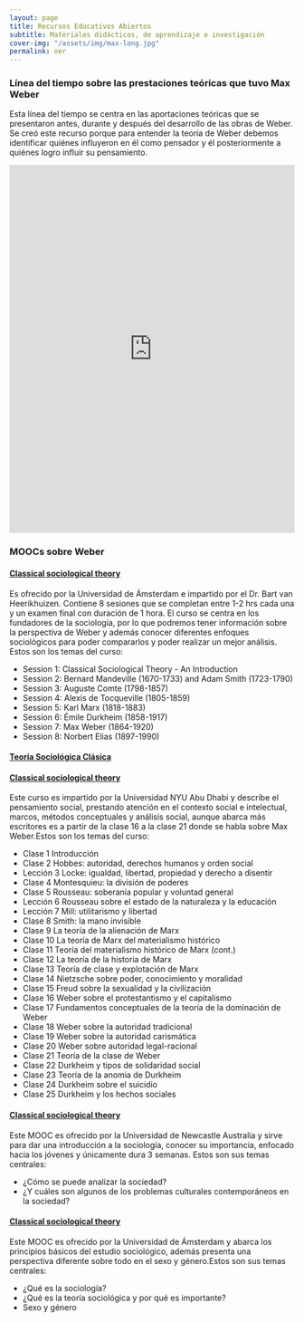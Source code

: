 ```yaml
---
layout: page
title: Recursos Educativos Abiertos
subtitle: Materiales didácticos, de aprendizaje e investigación
cover-img: "/assets/img/max-long.jpg"
permalink: oer
---
```


### Línea del tiempo sobre las prestaciones teóricas que tuvo Max Weber

Esta línea del tiempo se centra en las aportaciones teóricas que se presentaron antes, durante y después del desarrollo de las obras de Weber. Se creó este recurso porque para entender la teoría de Weber debemos identificar quiénes influyeron en él como pensador y él posteriormente a quiénes logro influir su pensamiento.

<iframe src='https://cdn.knightlab.com/libs/timeline3/latest/embed/index.html?source=1xzOoOGpL8IoX7Fq_C-woKihyIuV5JtFRPj6fmzW7LCs&font=Rufina-Sintony&lang=es&timenav_position=top&initial_zoom=3&height=650' width='100%' height='650' webkitallowfullscreen mozallowfullscreen allowfullscreen frameborder='0'></iframe>

### MOOCs sobre Weber

#### [Classical sociological theory](https://es.coursera.org/learn/classical-sociological-theory)

Es ofrecido por la Universidad de Ámsterdam e impartido por el Dr. Bart van Heerikhuizen. Contiene 8 sesiones que se completan entre 1-2 hrs cada una y un examen final con duración de 1 hora. El curso se centra en los fundadores de la sociología, por lo que podremos tener información sobre la perspectiva de Weber y además conocer diferentes enfoques sociológicos para poder compararlos y poder realizar un mejor análisis. Estos son los temas del curso:
* Session 1: Classical Sociological Theory - An Introduction
* Session 2: Bernard Mandeville (1670-1733) and Adam Smith (1723-1790)
* Session 3: Auguste Comte (1798-1857)
* Session 4: Alexis de Tocqueville (1805-1859)  
* Session 5: Karl Marx (1818-1883)
* Session 6: Émile Durkheim (1858-1917)
* Session 7: Max Weber (1864-1920) 
* Session 8: Norbert Elias (1897-1990) 

#### [Teoría Sociológica Clásica](https://campus.usal.edu.ar/course/index.php?categoryid=121&classId=cb8235f6-3efc-46a8-99bb-acaa5c5bff21&assignmentId=c463cb2b-f32a-4055-a4d1-19476c214c20&submissionId=13caee66-561f-a108-9a17-4724ef1bcf0a)

#### [Classical sociological theory](https://oyc.yale.edu/sociology/socy-151) 

Este curso es impartido por la Universidad NYU Abu Dhabi y describe el pensamiento social, prestando atención en el contexto social e intelectual, marcos, métodos conceptuales y análisis social, aunque abarca más escritores es a partir de la clase 16 a la clase 21 donde se habla sobre Max Weber.Estos son los temas del curso:
* Clase 1	Introducción 
* Clase 2	Hobbes: autoridad, derechos humanos y orden social 
* Lección 3	Locke: igualdad, libertad, propiedad y derecho a disentir 
* Clase 4	Montesquieu: la división de poderes 
* Clase 5	Rousseau: soberanía popular y voluntad general 
* Lección 6	Rousseau sobre el estado de la naturaleza y la educación 
* Lección 7	Mill: utilitarismo y libertad 
* Clase 8	Smith: la mano invisible 
* Clase 9	La teoría de la alienación de Marx 
* Clase 10	La teoría de Marx del materialismo histórico 
* Clase 11	Teoría del materialismo histórico de Marx (cont.) 
* Clase 12	La teoría de la historia de Marx 
* Clase 13	Teoría de clase y explotación de Marx 
* Clase 14	Nietzsche sobre poder, conocimiento y moralidad 
* Clase 15	Freud sobre la sexualidad y la civilización 
* Clase 16	Weber sobre el protestantismo y el capitalismo 
* Clase 17	Fundamentos conceptuales de la teoría de la dominación de Weber 
* Clase 18	Weber sobre la autoridad tradicional 
* Clase 19	Weber sobre la autoridad carismática 
* Clase 20	Weber sobre autoridad legal-racional 
* Clase 21	Teoría de la clase de Weber 
* Clase 22	Durkheim y tipos de solidaridad social 
* Clase 23	Teoría de la anomia de Durkheim 
* Clase 24	Durkheim sobre el suicidio 
* Clase 25	Durkheim y los hechos sociales 

#### [Classical sociological theory](https://www.futurelearn.com/courses/what-is-sociology)

Este MOOC es ofrecido por la Universidad de Newcastle Australia y sirve para dar una introducción a la sociología, conocer su importancia, enfocado hacia los jóvenes y únicamente dura 3 semanas. Estos son sus temas centrales:
* ¿Cómo se puede analizar la sociedad?  
* ¿Y cuáles son algunos de los problemas culturales contemporáneos en la sociedad? 

#### [Classical sociological theory](https://www.futurelearn.com/courses/what-is-sociology)

Este MOOC es ofrecido por la Universidad de Ámsterdam y abarca los principios básicos del estudio sociológico, además presenta una perspectiva diferente sobre todo en el sexo y género.Estos son sus temas centrales:
* ¿Qué es la sociología? 
* ¿Qué es la teoría sociológica y por qué es importante? 
* Sexo y género
